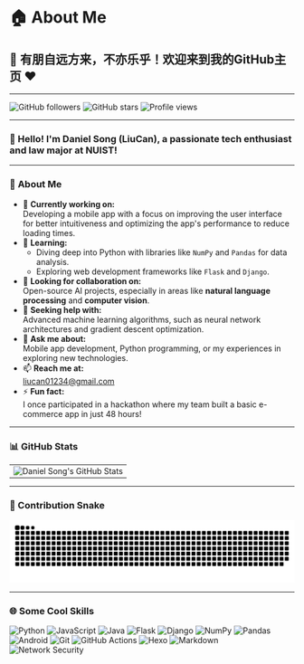# 🏠 About Me  

## 🎉 有朋自远方来，不亦乐乎！欢迎来到我的GitHub主页 ❤️  

---

![GitHub followers](https://img.shields.io/github/followers/Liu8Can?style=social)
![GitHub stars](https://img.shields.io/github/stars/Liu8Can?style=social)
![Profile views](https://komarev.com/ghpvc/?username=Liu8Can&color=blueviolet)

---

### 👋 Hello! I'm **Daniel Song (LiuCan)**, a passionate tech enthusiast and law major at **NUIST**!  

---

### 🚀 **About Me**  

- 🔭 **Currently working on:**  
   Developing a mobile app with a focus on improving the user interface for better intuitiveness and optimizing the app's performance to reduce loading times.  
- 🌱 **Learning:**  
   - Diving deep into Python with libraries like `NumPy` and `Pandas` for data analysis.  
   - Exploring web development frameworks like `Flask` and `Django`.  
- 👯 **Looking for collaboration on:**  
   Open-source AI projects, especially in areas like **natural language processing** and **computer vision**.  
- 🤔 **Seeking help with:**  
   Advanced machine learning algorithms, such as neural network architectures and gradient descent optimization.  
- 💬 **Ask me about:**  
   Mobile app development, Python programming, or my experiences in exploring new technologies.  
- 📫 **Reach me at:**  
   [liucan01234@gmail.com](mailto:liucan01234@gmail.com)  
- ⚡ **Fun fact:**  
   I once participated in a hackathon where my team built a basic e-commerce app in just 48 hours!  

---

### 📊 **GitHub Stats**  

<table>
<tr>
<td>
  <img src="https://github-readme-stats.vercel.app/api?username=Liu8Can&show_icons=true&theme=radical" alt="Daniel Song's GitHub Stats" />
</td>

</tr>
</table>

---

### 🐍 Contribution Snake  

<picture>
  <source media="(prefers-color-scheme: dark)" srcset="dist/github-snake-dark.svg" />
  <source media="(prefers-color-scheme: light)" srcset="dist/github-snake.svg" />
  <img alt="GitHub Contribution Snake" src="dist/github-snake-dark.svg" />
</picture>

---

### 🌐 **Some Cool Skills**
![Python](https://img.shields.io/badge/Python-3776AB?style=for-the-badge&logo=python&logoColor=white)
![JavaScript](https://img.shields.io/badge/JavaScript-F7DF1E?style=for-the-badge&logo=javascript&logoColor=black)
![Java](https://img.shields.io/badge/Java-007396?style=for-the-badge&logo=java&logoColor=white)
![Flask](https://img.shields.io/badge/Flask-green?style=for-the-badge&logo=flask)
![Django](https://img.shields.io/badge/Django-green?style=for-the-badge&logo=django)
![NumPy](https://img.shields.io/badge/NumPy-yellow?style=for-the-badge&logo=numpy)
![Pandas](https://img.shields.io/badge/Pandas-yellow?style=for-the-badge&logo=pandas)
![Android](https://img.shields.io/badge/Android-green?style=for-the-badge&logo=android)
![Git](https://img.shields.io/badge/Git-orange?style=for-the-badge&logo=git&logoColor=white)
![GitHub Actions](https://img.shields.io/badge/GitHub_Actions-2088FF?style=for-the-badge&logo=github-actions&logoColor=white)
![Hexo](https://img.shields.io/badge/Hexo-blue?style=for-the-badge&logo=hexo&logoColor=white)
![Markdown](https://img.shields.io/badge/Markdown-black?style=for-the-badge&logo=markdown&logoColor=white)
![Network Security](https://img.shields.io/badge/Network%20Security-red?style=for-the-badge&logo=security&logoColor=white)

